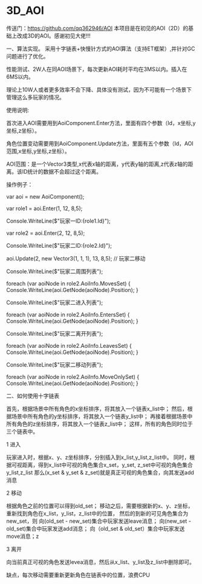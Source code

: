 # 3D_AOI
传送门：https://github.com/qq362946/AOI
本项目是在初见的AOI（2D）的基础上改成3D的AOI。感谢初见大佬!!!

一、算法实现。
采用十字链表+快慢针方式的AOI算法（支持ET框架）,并针对GC问题进行了优化。

性能测试、2W人在同AOI场景下，每次更新AOI耗时平均在3MS以内。插入在6MS以内。

理论上10W人或者更多效率不会下降、具体没有测试，因为不可能有一个场景下管理这么多玩家的情况。

使用说明:

首次进入AOI需要用到AoiComponent.Enter方法，里面有四个参数（Id，x坐标,y坐标,z坐标）。

角色位置变动需要用到AoiComponent.Update方法，里面有五个参数（Id，AOI范围,x坐标,y坐标,z坐标）。

AOI范围：是一个Vector3类型,x代表x轴的距离，y代表y轴的距离,z代表z轴的距离。该ID统计的数据不会超过这个距离。

操作例子：

var aoi = new AoiComponent();

var role1 = aoi.Enter(1, 12, 8,5);

Console.WriteLine($"玩家一ID:{role1.Id}");

var role2 = aoi.Enter(2, 12, 8,5);

Console.WriteLine($"玩家二ID:{role2.Id}");

aoi.Update(2, new Vector3(1, 1, 1), 13, 8,5); // 玩家二移动

Console.WriteLine($"玩家二周围列表");

foreach (var aoiNode in role2.AoiInfo.MovesSet) { Console.WriteLine(aoi.GetNode(aoiNode).Position); }

Console.WriteLine($"玩家二进入列表");

foreach (var aoiNode in role2.AoiInfo.EntersSet) { Console.WriteLine(aoi.GetNode(aoiNode).Position); }

Console.WriteLine($"玩家二离开列表");

foreach (var aoiNode in role2.AoiInfo.LeavesSet) { Console.WriteLine(aoi.GetNode(aoiNode).Position); }

Console.WriteLine($"玩家二移动列表");

foreach (var aoiNode in role2.AoiInfo.MoveOnlySet) { Console.WriteLine(aoi.GetNode(aoiNode).Position); }

二、如何使用十字链表

首先，根据场景中所有角色的x坐标排序，将其放入一个链表x_list中；
然后，根据场景中所有角色的y坐标排序，将其放入一个链表y_list中；
再接着根据场景中所有角色的z坐标排序，将其放入一个链表z_list中；
这样，所有的角色同时位于三个链表中。

1 进入

玩家进入时，根据x、y、z坐标排序，分别插入到x_list,y_list,z_list中。
同时，根据可视距离，得到x_list中可视的角色集合x_set，y_set, z_set中可视的角色集合y_list,z_list
那么(x_set & y_set & z_set)就是真正可视的角色集合，向其发送add消息

2 移动

根据角色之前的位置可以得到old_set；
移动之后，需要根据新的x、y、z坐标，重新找到角色在x_list，y_list，z_list中的位置，
然后的到新的可见角色集合为new_set，则
向(old_set - new_set)集合中玩家发送leave消息；
向(new_set - old_set)集合中玩家发送add消息；
向（old_set & old_set）集合中玩家发送move消息；z

3 离开

向当前真正可视的角色发送levea消息，然后从x_list、y_list及z_list中删除即可。

缺点，每次移动需要重新更新角色在链表中的位置，浪费CPU





